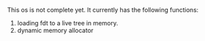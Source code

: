 This os is not complete yet.
It currently has the following functions:
1. loading fdt to a live tree in memory.
2. dynamic memory allocator
